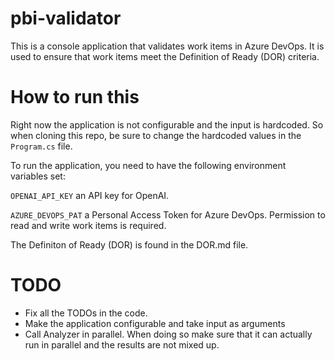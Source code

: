 # pbi-validator
This is a console application that validates work items in Azure DevOps. It is used to ensure that work items meet the Definition of Ready (DOR) criteria. 

# How to run this 
Right now the application is not configurable and the input is hardcoded. So when cloning this repo, be sure to change the hardcoded values in the `Program.cs` file.

To run the application, you need to have the following environment variables set:

`OPENAI_API_KEY` an API key for OpenAI.

`AZURE_DEVOPS_PAT` a Personal Access Token for Azure DevOps. Permission to read and write work items is required.

The Definiton of Ready (DOR) is found in the DOR.md file.

# TODO
* Fix all the TODOs in the code.
* Make the application configurable and take input as arguments
* Call Analyzer in parallel. When doing so make sure that it can actually run in parallel and the results are not mixed up.
